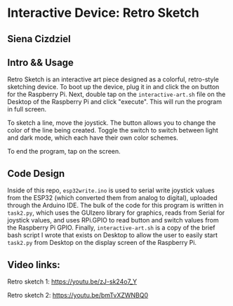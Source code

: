 # Interactive Device: Retro Sketch
## Siena Cizdziel

## Intro && Usage
Retro Sketch is an interactive art piece designed as a colorful, retro-style sketching device. To boot up the device, plug it in and click the on button for the Raspberry Pi. Next, double tap on the `interactive-art.sh` file on the Desktop of the Raspberry Pi and click "execute". This will run the program in full screen. 

To sketch a line, move the joystick. The button allows you to change the color of the line being created. Toggle the switch to switch between light and dark mode, which each have their own color schemes. 

To end the program, tap on the screen.

## Code Design
Inside of this repo, `esp32write.ino` is used to serial write joystick values from the ESP32 (which converted them from analog to digital), uploaded through the Arduino IDE. The bulk of the code for this program is written in `task2.py`, which uses the GUIzero library for graphics, reads from Serial for joystick values, and uses RPi.GPIO to read button and switch values from the Raspberry Pi GPIO. Finally, `interactive-art.sh` is a copy of the brief bash script I wrote that exists on Desktop to allow the user to easily start `task2.py` from Desktop on the display screen of the Raspberry Pi. 

## Video links:
Retro sketch 1: https://youtu.be/zJ-sk24o7_Y

Retro sketch 2: https://youtu.be/bmTvXZWNBQ0
